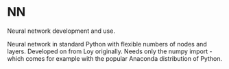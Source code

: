 # NN
Neural network development and use.

Neural network in standard Python with flexible numbers of nodes and layers.
Developed on from Loy originally.
Needs only the numpy import - which comes for example with the popular Anaconda distribution of Python.
